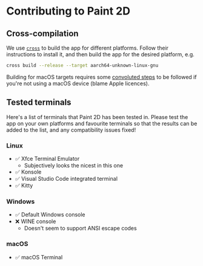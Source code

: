 # Contributing to Paint 2D

## Cross-compilation

We use [`cross`](https://github.com/cross-rs/cross) to build the app for different platforms. Follow their instructions to install it, and then build the app for the desired platform, e.g.

```bash
cross build --release --target aarch64-unknown-linux-gnu
```

Building for macOS targets requires some [convoluted steps](https://github.com/cross-rs/cross-toolchains#apple-targets) to be followed if you're not using a macOS device (blame Apple licences).

## Tested terminals

Here's a list of terminals that Paint 2D has been tested in. Please test the app on your own platforms and favourite terminals so that the results can be added to the list, and any compatibility issues fixed!

### Linux

- ✅ Xfce Terminal Emulator
  - Subjectively looks the nicest in this one
- ✅ Konsole
- ✅ Visual Studio Code integrated terminal
- ✅ Kitty

### Windows

- ✅ Default Windows console
- ❌ WINE console
  - Doesn't seem to support ANSI escape codes

### macOS

- ✅ macOS Terminal
